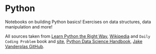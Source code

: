 # Python
Notebooks on building Python basics!
Exercises on data structures, data manipulation and more!

All sources taken from [Learn Python the Right Way](https://learnpythontherightway.com), [Wikipedia](https://en.wikipedia.org/wiki/Main_Page) and `Daily Coding Problem` book and [site](https://www.dailycodingproblem.com/),
[Python Data Science Handbook](https://www.oreilly.com/library/view/python-data-science/9781491912126/),
[Jake Vanderplas GitHub](https://jakevdp.github.io/PythonDataScienceHandbook).



